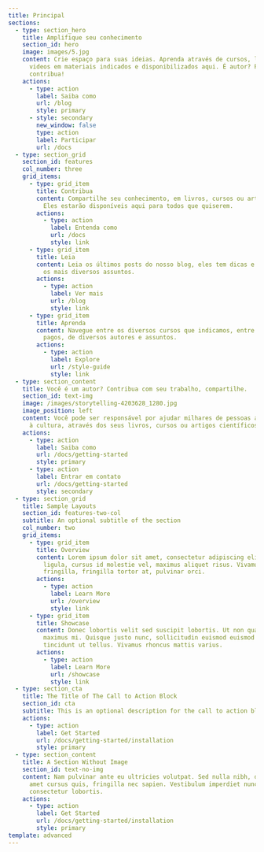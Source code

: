 ```yaml
---
title: Principal
sections:
  - type: section_hero
    title: Amplifique seu conhecimento
    section_id: hero
    image: images/5.jpg
    content: Crie espaço para suas ideias. Aprenda através de cursos, livros e
      videos em materiais indicados e disponibilizados aqui. É autor? Participe,
      contribua!
    actions:
      - type: action
        label: Saiba como
        url: /blog
        style: primary
      - style: secondary
        new_window: false
        type: action
        label: Participar
        url: /docs
  - type: section_grid
    section_id: features
    col_number: three
    grid_items:
      - type: grid_item
        title: Contribua
        content: Compartilhe seu conhecimento, em livros, cursos ou artigos cientificos.
          Eles estarão disponíveis aqui para todos que quiserem.
        actions:
          - type: action
            label: Entenda como
            url: /docs
            style: link
      - type: grid_item
        title: Leia
        content: Leia os últimos posts do nosso blog, eles tem dicas e novidades sobre
          os mais diversos assuntos.
        actions:
          - type: action
            label: Ver mais
            url: /blog
            style: link
      - type: grid_item
        title: Aprenda
        content: Navegue entre os diversos cursos que indicamos, entre gratuitos e
          pagos, de diversos autores e assuntos.
        actions:
          - type: action
            label: Explore
            url: /style-guide
            style: link
  - type: section_content
    title: Você é um autor? Contribua com seu trabalho, compartilhe.
    section_id: text-img
    image: /images/storytelling-4203628_1280.jpg
    image_position: left
    content: Você pode ser responsável por ajudar milhares de pessoas a terem acesso
      à cultura, através dos seus livros, cursos ou artigos científicos.
    actions:
      - type: action
        label: Saiba como
        url: /docs/getting-started
        style: primary
      - type: action
        label: Entrar em contato
        url: /docs/getting-started
        style: secondary
  - type: section_grid
    title: Sample Layouts
    section_id: features-two-col
    subtitle: An optional subtitle of the section
    col_number: two
    grid_items:
      - type: grid_item
        title: Overview
        content: Lorem ipsum dolor sit amet, consectetur adipiscing elit. Donec nisl
          ligula, cursus id molestie vel, maximus aliquet risus. Vivamus in nibh
          fringilla, fringilla tortor at, pulvinar orci.
        actions:
          - type: action
            label: Learn More
            url: /overview
            style: link
      - type: grid_item
        title: Showcase
        content: Donec lobortis velit sed suscipit lobortis. Ut non quam metus. Nullam a
          maximus mi. Quisque justo nunc, sollicitudin euismod euismod at,
          tincidunt ut tellus. Vivamus rhoncus mattis varius.
        actions:
          - type: action
            label: Learn More
            url: /showcase
            style: link
  - type: section_cta
    title: The Title of The Call to Action Block
    section_id: cta
    subtitle: This is an optional description for the call to action block.
    actions:
      - type: action
        label: Get Started
        url: /docs/getting-started/installation
        style: primary
  - type: section_content
    title: A Section Without Image
    section_id: text-no-img
    content: Nam pulvinar ante eu ultricies volutpat. Sed nulla nibh, dapibus sit
      amet cursus quis, fringilla nec sapien. Vestibulum imperdiet nunc bibendum
      consectetur lobortis.
    actions:
      - type: action
        label: Get Started
        url: /docs/getting-started/installation
        style: primary
template: advanced
---
```

